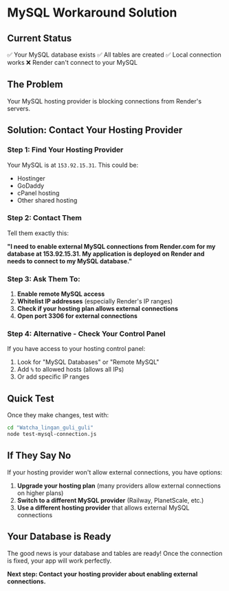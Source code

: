 # MySQL Workaround Solution

## Current Status
✅ Your MySQL database exists
✅ All tables are created
✅ Local connection works
❌ Render can't connect to your MySQL

## The Problem
Your MySQL hosting provider is blocking connections from Render's servers.

## Solution: Contact Your Hosting Provider

### Step 1: Find Your Hosting Provider
Your MySQL is at `153.92.15.31`. This could be:
- Hostinger
- GoDaddy
- cPanel hosting
- Other shared hosting

### Step 2: Contact Them
Tell them exactly this:

**"I need to enable external MySQL connections from Render.com for my database at 153.92.15.31. My application is deployed on Render and needs to connect to my MySQL database."**

### Step 3: Ask Them To:
1. **Enable remote MySQL access**
2. **Whitelist IP addresses** (especially Render's IP ranges)
3. **Check if your hosting plan allows external connections**
4. **Open port 3306 for external connections**

### Step 4: Alternative - Check Your Control Panel
If you have access to your hosting control panel:
1. Look for "MySQL Databases" or "Remote MySQL"
2. Add `%` to allowed hosts (allows all IPs)
3. Or add specific IP ranges

## Quick Test
Once they make changes, test with:
```bash
cd "Watcha_lingan_guli_guli"
node test-mysql-connection.js
```

## If They Say No
If your hosting provider won't allow external connections, you have options:
1. **Upgrade your hosting plan** (many providers allow external connections on higher plans)
2. **Switch to a different MySQL provider** (Railway, PlanetScale, etc.)
3. **Use a different hosting provider** that allows external MySQL connections

## Your Database is Ready
The good news is your database and tables are ready! Once the connection is fixed, your app will work perfectly.

**Next step: Contact your hosting provider about enabling external connections.**

